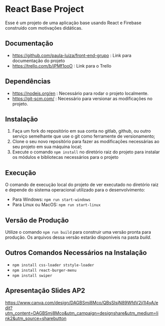 # React Base Project

Esse é um projeto de uma aplicação base usando React e Firebase construído com motivações didáticas.

## Documentação
- https://github.com/paula-luiza/front-end-grupo : Link para documentação do projeto
- https://trello.com/b/jPMf1ooO : Link para o Trello


## Dependências

- https://nodejs.org/en : Necessário para rodar o projeto localmente.
- https://git-scm.com/ : Necessário para versionar as modificações no projeto.


## Instalação

1. Faça um fork do repositório em sua conta no gitlab, github, ou outro serviço semelhante que use o git como ferramente de versionamento; 
2. Clone o seu novo repositório para fazer as modificações necessárias ao seu projeto em sua máquina local;
3. Execute o comando `npm install` no diretório raiz do projeto para instalar os módulos e bibliotecas necessários para o projeto

## Execução

O comando de execução local do projeto de ver executado no diretório raiz e depende do sistema operacional utilizado para o desenvolvimento:

- Para Windows: `npm run start-windows`
- Para Linux ou MacOS: `npm run start-linux`

## Versão de Produção

Utilize o comando `npm run build` para construir uma versão pronta para produção. Os arquivos dessa versão estarão disponíveis na pasta *build*.

## Outros Comandos Necessários na Instalação

- `npm install css-loader ststyle-loader`
- `npm install react-burger-menu`
- `npm install swiper`

## Apresentação Slides AP2

https://www.canva.com/design/DAGBSmj8Mco/QBsSIsjN89WfdV2ji1I4yA/edit?utm_content=DAGBSmj8Mco&utm_campaign=designshare&utm_medium=link2&utm_source=sharebutton
